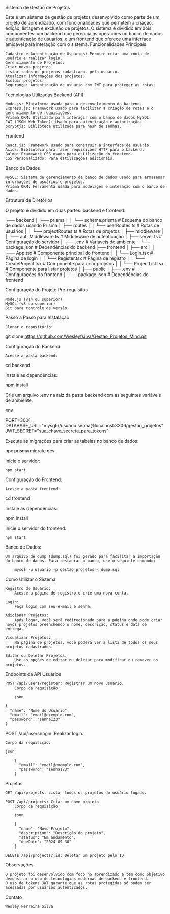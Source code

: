 
Sistema de Gestão de Projetos

Este é um sistema de gestão de projetos desenvolvido como parte de um projeto de aprendizado, com funcionalidades que permitem a criação, edição, listagem e exclusão de projetos. O sistema é dividido em dois componentes: um backend que gerencia as operações no banco de dados e autenticação de usuários, e um frontend que oferece uma interface amigável para interação com o sistema.
Funcionalidades Principais

    Cadastro e Autenticação de Usuários: Permite criar uma conta de usuário e realizar login.
    Gerenciamento de Projetos:
    Criar novos projetos.
    Listar todos os projetos cadastrados pelo usuário.
    Atualizar informações dos projetos.
    Excluir projetos.
    Segurança: Autenticação de usuário com JWT para proteger as rotas.

Tecnologias Utilizadas
Backend (API)

    Node.js: Plataforma usada para o desenvolvimento do backend.
    Express.js: Framework usado para facilitar a criação de rotas e o gerenciamento de requisições.
    Prisma ORM: Utilizado para interagir com o banco de dados MySQL.
    JWT (JSON Web Token): Usado para autenticação e autorização.
    bcryptjs: Biblioteca utilizada para hash de senhas.

Frontend

    React.js: Framework usado para construir a interface de usuário.
    Axios: Biblioteca para fazer requisições HTTP para o backend.
    Bulma: Framework CSS usado para estilização do frontend.
    CSS Personalizado: Para estilizações adicionais.

Banco de Dados

    MySQL: Sistema de gerenciamento de banco de dados usado para armazenar informações de usuários e projetos.
    Prisma ORM: Ferramenta usada para modelagem e interação com o banco de dados.

Estrutura de Diretórios

O projeto é dividido em duas partes: backend e frontend.

├── backend
│   ├── prisma
│   │   └── schema.prisma      # Esquema do banco de dados usando Prisma
│   ├── routes
│   │   └── userRoutes.ts      # Rotas de usuários
│   │   └── projectRoutes.ts   # Rotas de projetos
│   ├── middleware
│   │   └── authMiddleware.ts  # Middleware de autenticação
│   ├── server.ts              # Configuração do servidor
│   ├── .env                   # Variáveis de ambiente
│   └── package.json           # Dependências do backend
├── frontend
│   ├── src
│   │   └── App.tsx            # Componente principal do frontend
│   │   └── Login.tsx          # Página de login
│   │   └── Register.tsx       # Página de registro
│   │   └── CreateProject.tsx  # Componente para criar projetos
│   │   └── ProjectList.tsx    # Componente para listar projetos
│   ├── public
│   ├── .env                   # Configurações do frontend
│   └── package.json           # Dependências do frontend

Configuração do Projeto
Pré-requisitos

    Node.js (v14 ou superior)
    MySQL (v8 ou superior)
    Git para controle de versão

Passo a Passo para Instalação

    Clonar o repositório:

git clone https://github.com/Wesleyfsilva/Gestao_Projetos_Mind.git

Configuração do Backend:

    Acesse a pasta backend:

cd backend

Instale as dependências:

npm install

Crie um arquivo .env na raiz da pasta backend com as seguintes variáveis de ambiente:

env

PORT=3001
DATABASE_URL="mysql://usuario:senha@localhost:3306/gestao_projetos"
JWT_SECRET="sua_chave_secreta_para_tokens"

Execute as migrações para criar as tabelas no banco de dados:

npx prisma migrate dev

Inicie o servidor:

    npm start

Configuração do Frontend:

    Acesse a pasta frontend:

cd frontend

Instale as dependências:


npm install

Inicie o servidor do frontend:

    npm start

Banco de Dados:

    Um arquivo de dump (dump.sql) foi gerado para facilitar a importação do banco de dados. Para restaurar o banco, use o seguinte comando:

        mysql -u usuario -p gestao_projetos < dump.sql

Como Utilizar o Sistema

    Registro de Usuário:
        Acesse a página de registro e crie uma nova conta.

    Login:
        Faça login com seu e-mail e senha.

    Adicionar Projetos:
        Após logar, você será redirecionado para a página onde pode criar novos projetos preenchendo o nome, descrição, status e data de entrega.

    Visualizar Projetos:
        Na página de projetos, você poderá ver a lista de todos os seus projetos cadastrados.

    Editar ou Deletar Projetos:
        Use as opções de editar ou deletar para modificar ou remover os projetos.

Endpoints da API
Usuários

    POST /api/users/register: Registrar um novo usuário.
        Corpo da requisição:

        json

    {
      "name": "Nome do Usuário",
      "email": "email@exemplo.com",
      "password": "senha123"
    }

POST /api/users/login: Realizar login.

    Corpo da requisição:

    json

        {
          "email": "email@exemplo.com",
          "password": "senha123"
        }

Projetos

    GET /api/projects: Listar todos os projetos do usuário logado.

    POST /api/projects: Criar um novo projeto.
        Corpo da requisição:

        json

        {
          "name": "Novo Projeto",
          "description": "Descrição do projeto",
          "status": "Em andamento",
          "dueDate": "2024-09-30"
        }

    DELETE /api/projects/:id: Deletar um projeto pelo ID.

Observações

    O projeto foi desenvolvido com foco no aprendizado e tem como objetivo demonstrar o uso de tecnologias modernas de backend e frontend.
    O uso de tokens JWT garante que as rotas protegidas só podem ser acessadas por usuários autenticados.

Contato

    Wesley Ferreira Silva